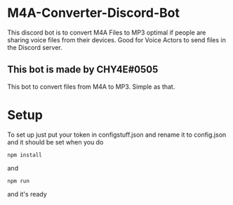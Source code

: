 # M4A-Converter-Discord-Bot
This discord bot is to convert M4A Files to MP3 optimal if people are sharing voice files from their devices. Good for Voice Actors to send files in the Discord server.

## This bot is made by CHY4E#0505

This bot to convert files from M4A to MP3. Simple as that.

# Setup
To set up just put your token in configstuff.json and rename it to config.json and it should be set when you do

<code>npm install</code>

and

<code>npm run</code>

and it's ready
